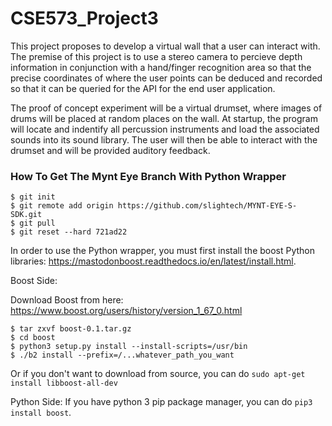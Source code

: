 # CSE573_Project3
This project proposes to develop a virtual wall that a user can interact with.  The premise of this project is to use a stereo camera to percieve depth information in conjunction with a hand/finger recognition area so that the precise coordinates of where the user points can be deduced and recorded so that it can be queried for the API for the end user application.

The proof of concept experiment will be a virtual drumset, where images of drums will be placed at random places on the wall.  At startup, the program will locate and indentify all percussion instruments and load the associated sounds into its sound library.  The user will then be able to interact with the drumset and will be provided auditory feedback.


### How To Get The Mynt Eye Branch With Python Wrapper
```
$ git init
$ git remote add origin https://github.com/slightech/MYNT-EYE-S-SDK.git
$ git pull
$ git reset --hard 721ad22
```
In order to use the Python wrapper, you must first install the boost Python libraries: https://mastodonboost.readthedocs.io/en/latest/install.html.  

Boost Side:

Download Boost from here: https://www.boost.org/users/history/version_1_67_0.html

```
$ tar zxvf boost-0.1.tar.gz
$ cd boost
$ python3 setup.py install --install-scripts=/usr/bin
$ ./b2 install --prefix=/...whatever_path_you_want

```

Or if you don't want to download from source, you can do `sudo apt-get install libboost-all-dev`

Python Side: If you have python 3 pip package manager, you can do `pip3 install boost`.
